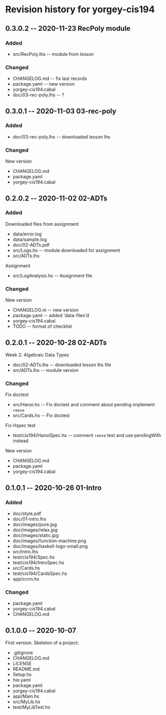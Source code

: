 # Revision history for yorgey-cis194

## 0.3.0.2 -- 2020-11-23 RecPoly module

### Added

* src/RecPoly.lhs       -- module from lesson

### Changed

* CHANGELOG.md          -- fix last records
* package.yaml          -- new version
* yorgey-cis194.cabal
* doc/03-rec-poly.lhs   -- ?

## 0.3.0.1 -- 2020-11-03 03-rec-poly

### Added

* doc/03-rec-poly.lhs   -- downloaded lesson lhs

### Changed

New version

* CHANGELOG.md
* package.yaml
* yorgey-cis194.cabal

## 0.2.0.2 -- 2020-11-02 02-ADTs

### Added

Downloaded files from assignment

* data/error.log
* data/sample.log
* doc/02-ADTs.pdf
* src/Logs.hs           -- module downloaded for assignment
* src/ADTs.lhs    

Assignment

* src/LogAnalysis.hs    -- Assignment file

### Changed

New version

* CHANGELOG.m           -- new version
* package.yaml          -- added 'data-files'd
* yorgey-cis194.cabal
* TODO                  -- format of checklist

## 0.2.0.1 -- 2020-10-28 02-ADTs

Week 2: Algebraic Data Types

* doc/02-ADTs.lhs               -- downloaded lesson lhs file
* src/ADTs.lhs                  -- module version

### Changed 

Fix doctest

* src/Hanoi.hs                  -- Fix doctest and comment about pending implement `reeve`
* src/Cards.hs                  -- Fix doctest

Fix Hspec test

* test/cis194/HanoiSpec.hs      -- comment `reeve` test and use pendingWith instead

New version 

* CHANGELOG.md
* package.yaml
* yorgey-cis194.cabal

## 0.1.0.1 -- 2020-10-26 01-Intro

### Added
* doc/style.pdf
* doc/01-intro.lhs
* doc/images/pure.jpg
* doc/images/relax.jpg
* doc/images/static.jpg
* doc/images/function-machine.png
* doc/images/haskell-logo-small.png
* src/Intro.lhs
* test/cis194/Spec.hs
* test/cis194/IntroSpec.hs
* src/Cards.hs
* test/cis194/CardsSpec.hs
* app/cccn.hs

### Changed
* package.yaml
* yorgey-cis194.cabal
* CHANGELOG.md

## 0.1.0.0 -- 2020-10-07

First version. Skeleton of a project:

* .gitignore
* CHANGELOG.md
* LICENSE
* README.md
* Setup.hs
* hie.yaml
* package.yaml
* yorgey-cis194.cabal
* app/Main.hs
* src/MyLib.hs
* test/MyLibTest.hs
